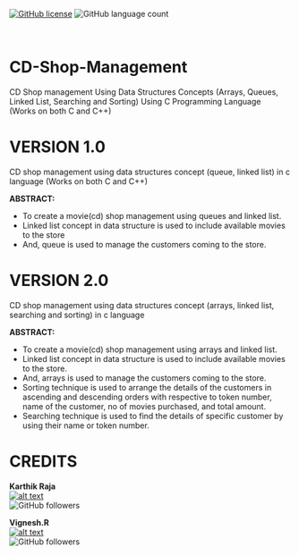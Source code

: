 [![GitHub license](https://img.shields.io/github/license/mr-anonymous-official/CD-Shop-Management?style=plastic)](https://github.com/mr-anonymous-official/CD-Shop-Management/blob/master/LICENSE)
![GitHub language count](https://img.shields.io/github/languages/count/mr-anonymous-official/CD-Shop-Management?style=plastic)

<br/>

[1.1]: https://img.icons8.com/ios-filled/25/000000/instagram-new.png
[1]: https://www.instagram.com/mr.anonymous_official
[2]: https://www.instagram.com/vignesh_r_
# CD-Shop-Management
CD Shop management Using Data Structures Concepts (Arrays, Queues, Linked List, Searching and Sorting) Using C Programming Language<br/>
(Works on both C and C++)

# VERSION 1.0
CD shop management using data structures concept (queue, linked list) in c language (Works on both C and C++)

**ABSTRACT:**<br/>
*	To create a movie(cd) shop management using queues and linked list.<br/>
*	Linked list concept in data structure is used to include available movies to the store<br/>
*	And, queue is used to manage the customers coming to the store.<br/>


# VERSION 2.0
CD shop management using data structures concept (arrays, linked list, searching and sorting) in c language

**ABSTRACT:**<br/>
*	To create a movie(cd) shop management using arrays and linked list.<br/>
*	Linked list concept in data structure is used to include available movies to the store. <br/>
*	And, arrays is used to manage the customers coming to the store.<br/>
*	Sorting technique is used to arrange the details of the customers in ascending and descending orders with respective to token number,    name of the customer, no of movies purchased, and total amount. <br/>
*	Searching technique is used to find the details of specific customer by using their name or token number. <br/>


# CREDITS  
**Karthik Raja**<br/>
[![alt text][1.1]][1] <br/>
![GitHub followers](https://img.shields.io/github/followers/mr-anonymous-official?label=mr-anonymous-official&style=social) <br/>

**Vignesh.R** <br/>
[![alt text][1.1]][2]<br/>
![GitHub followers](https://img.shields.io/github/followers/codervignesh?label=codervignesh&style=social)  <br/>
